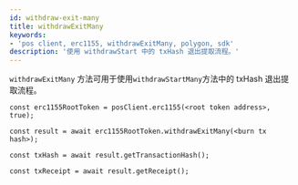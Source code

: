 ```yaml
---
id: withdraw-exit-many
title: withdrawExitMany
keywords:
- 'pos client, erc1155, withdrawExitMany, polygon, sdk'
description: '使用 withdrawStart 中的 txHash 退出提取流程。'
---
```


`withdrawExitMany` 方法可用于使用`withdrawStartMany`方法中的 txHash 退出提取流程。

```
const erc1155RootToken = posClient.erc1155(<root token address>, true);

const result = await erc1155RootToken.withdrawExitMany(<burn tx hash>);

const txHash = await result.getTransactionHash();

const txReceipt = await result.getReceipt();

```
